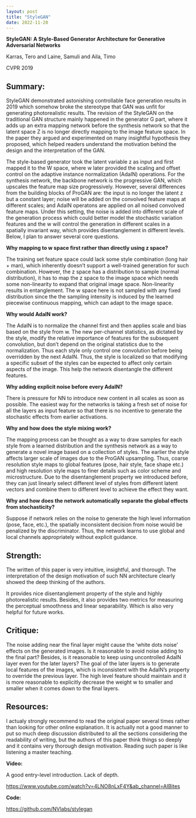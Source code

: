 ```yaml
---
layout: post
title: "StyleGAN"
date: 2022-11-20
---
```

**StyleGAN: A Style-Based Generator Architecture for Generative Adversarial Networks**

Karras, Tero and Laine, Samuli and Aila, Timo

CVPR 2019

## Summary:
StyleGAN demonstrated astonishing controllable face generation results in 2019 which somehow broke the stereotype that GAN was unfit for generating photorealistic results. The revision of the StyleGAN on the traditional GAN structure mainly happened in the generator G part, where it adds up an extra mapping network before the synthesis network so that the latent space Z is no longer directly mapping to the image feature space. In the paper they argued and experimented on many insightful hypothesis they proposed, which helped readers understand the motivation behind the design and the interpretation of the GAN.

The style-based generator took the latent variable z as input and first mapped it to the W space, where w later provided the scaling and offset control on the adaptive instance normalization (AdaIN) operations. For the synthesis network, the backbone network is the progressive GAN, which upscales the feature map size progressively. However, several differences from the building blocks of ProGAN are: the input is no longer the latent z but a constant layer; noise will be added on the convolved feature maps at different scales; and AdaIN operatons are applied on all noised convolved feature maps. Under this setting, the noise is added into different scale of the generation process which could better model the stochastic variation features and the w will control the generation in different scales in a spatially invariant way, which provides disentanglement in different levels. Below, I plan to answer several core questions.

**Why mapping to w space first rather than directly using z space?**

The training set feature space could lack some style combination (long hair + man), which inherently doesn’t support a well-trained generation for such combination. However, the z space has a distribution to sample (normal distribution), it has to map the z space to the image space which needs some non-linearity to expand that original image space. Non-linearity results in entanglement. The w space here is not sampled with any fixed distribution since the the sampling intensity is induced by the learned piecewise continuous mapping, which can adapt to the image space. 

**Why would AdaIN work?**

The AdaIN is to normalize the channel first and then applies scale and bias based on the style from w. The new per-channel statistics, as dictated by the style, modify the relative importance of features for the subsequent convolution, but don’t depend on the original statistics due to the normalization. Thus each style only control one convolution before being overridden by the next AdaIN. Thus, the style is localized so that modifying a specific subset of the styles can be expected to affect only certain aspects of the image. This help the network disentangle the different features.

**Why adding explicit noise before every AdaIN?**

There is pressure for NN to introduce new content in all scales as soon as possible. The easiest way for the networks is taking a fresh set of noise for all the layers as input feature so that there is no incentive to generate the stochastic effects from earlier activations.

**Why and how does the style mixing work?**

The mapping process can be thought as a way to draw samples for each style from a learned distribution and the synthesis network as a way to generate a novel image based on a collection of styles. The earlier the style affects larger scale of images due to the ProGAN upsampling. Thus, coarse resolution style maps to global features (pose, hair style, face shape etc.) and high resolution style maps to finer details such as color scheme and microstructure. Due to the disentanglement property we introduced before, they can just linearly select different level of styles from different latent vectors and combine them to different level to achieve the effect they want.

**Why and how does the network automatically separate the global effects from stochasticity?**

Suppose if network relies on the noise to generate the high level information (pose, face, etc.), the spatially inconsistent decision from noise would be penalized by the discriminator. Thus, the network learns to use global and local channels appropriately without explicit guidance. 

## Strength:
The written of this paper is very intuitive, insightful, and thorough. The interpretation of the design motivation of such NN architecture clearly showed the deep thinking of the authors.

It provides nice disentanglement property of the style and highly photorealistic results. Besides, it also provides two metrics for measuring the perceptual smoothness and linear separability. Which is also very helpful for future works.

## Critique:
The noise adding near the final layer might cause the ‘white dots noise’ effects on the generated images. Is it reasonable to avoid noise adding to the final part? Besides, is it reasonable to keep using uncontrolled AdaIN layer even for the later layers? The goal of the later layers is to generate local features of the images, which is inconsistent with the AdaIN’s property to override the previous layer. The high level feature should maintain and it is more reasonable to explicitly decrease the weight w to smaller and smaller when it comes down to the final layers.

## Resources:

I actualy strongly recommend to read the original paper several times rather than looking for other online explanation. It is actually not a good manner to put so much deep discussion distributed to all the sections considering the readability of writing, but the authors of this paper think things so deeply and it contains very thorough design motivation. Reading such paper is like listening a master teaching.

**Video:**

A good entry-level introduction. Lack of depth.

<https://www.youtube.com/watch?v=4LNO8nLxF4Y&ab_channel=AIBites>

**Code:**

<https://github.com/NVlabs/stylegan>